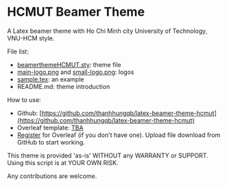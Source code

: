 # HCMUT Beamer Theme
A Latex beamer theme with Ho Chi Minh city University of Technology, VNU-HCM style.

File list:
- [beamerthemeHCMUT.sty](beamerthemeHCMUT.sty): theme file
- [main-logo.png](main-logo.png) and [small-logo.png](small-logo.png): logos
- [sample.tex](sample.tex): an example
- README.md: theme introduction

How to use:
- Github: [https://github.com/thanhhungqb/latex-beamer-theme-hcmut](https://github.com/thanhhungqb/latex-beamer-theme-hcmut)
- Overleaf template: [TBA](TBA)
- [Register](https://www.overleaf.com?r=2f24873e&rm=d&rs=b) for Overleaf (if you don't have one). Upload file download from GitHub to start working.
 
This theme is provided 'as-is' WITHOUT any WARRANTY or SUPPORT. Using this script is at YOUR OWN RISK.

Any contributions are welcome.
